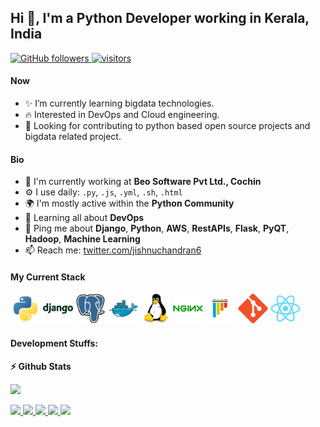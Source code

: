 ## Hi 👋, I'm a Python Developer working in Kerala, India

<p align="left">
  <a href="https://github.com/jishnu-ramachandran?tab=followers">
    <img alt="GitHub followers" src="https://img.shields.io/github/followers/jishnu-ramachandran?color=green&logo=github">
  </a>
  <a href="https://github.com/jishnu-ramachandran/">
    <img src="https://komarev.com/ghpvc/?username=jishnu-ramachandran" alt="visitors" />
  </a>

</p>

#### Now

- ✨  I’m currently learning bigdata technologies.
- :fire: Interested in DevOps and Cloud engineering.
- :calendar: Looking for contributing to python based open source projects and bigdata related project.

#### Bio

- 🏢 I'm currently working at **Beo Software Pvt Ltd., Cochin**
- ⚙️ I use daily: `.py`, `.js`, `.yml`, `.sh`,  `.html`
- 🌍 I'm mostly active within the **Python Community**
- 🌱 Learning all about **DevOps**
- 💬 Ping me about **Django**, **Python**, **AWS**, **RestAPIs**, **Flask**, **PyQT**, **Hadoop**, **Machine Learning**
- 📫 Reach me: [twitter.com/jishnuchandran6](https://twitter.com/jishnuchandran6)

#### My Current Stack

<img height="48" src="img/python-original.svg" alt="python"> <img height="48" src="img/django-plain-wordmark.svg" alt="Django"> <img height="48" src="img/postgresql-original.svg" alt="postgress"> <img height="48" src="img/docker-original.svg" alt="Docker"> <img height="48" src="img/linux-original.svg" alt="linux"> <img height="48" src="img/nginx-original.svg" alt="nginx"> <img height="48" src="img/pytest-original.svg" alt="pytest"> <img height="48" src="img/git-original.svg" alt="git"> <img height="48" src="img/react-original.svg" alt="react">

#### Development Stuffs:

<b>⚡ Github Stats</b>
<p float="left">
<img height="180em" src="https://github-readme-stats.vercel.app/api?username=jishnu-ramachandran&show_icons=true&hide_border=true&&count_private=true&include_all_commits=true" /> 
</p>

<p left="center">
<a href="https://twitter.com/jishnuchandran6">
  <img src="https://img.shields.io/badge/twitter-%231DA1F2.svg?&style=for-the-badge&logo=twitter&logoColor=white" height=25>
</a> 
<a href="https://www.linkedin.com/in/jishnu-ramachandran/">
  <img src="https://img.shields.io/badge/linkedin-%230077B5.svg?&style=for-the-badge&logo=linkedin&logoColor=white" height=25>
</a> 
<a href="https://www.facebook.com/jishnuchandralayam">
  <img src="https://img.shields.io/badge/Facebook-1877F2?style=for-the-badge&logo=facebook&logoColor=white" height=25>
</a>
<a href="https://medium.com/@jishnuchandralayam">
  <img src="https://img.shields.io/badge/Medium-12100E?style=for-the-badge&logo=medium&logoColor=white" height=25>
</a>
<a href="mailto:jishnuchandralayam@gmail.com">
  <img src="	https://img.shields.io/badge/Gmail-D14836?style=for-the-badge&logo=gmail&logoColor=white" height=25>
</a>
</p>
